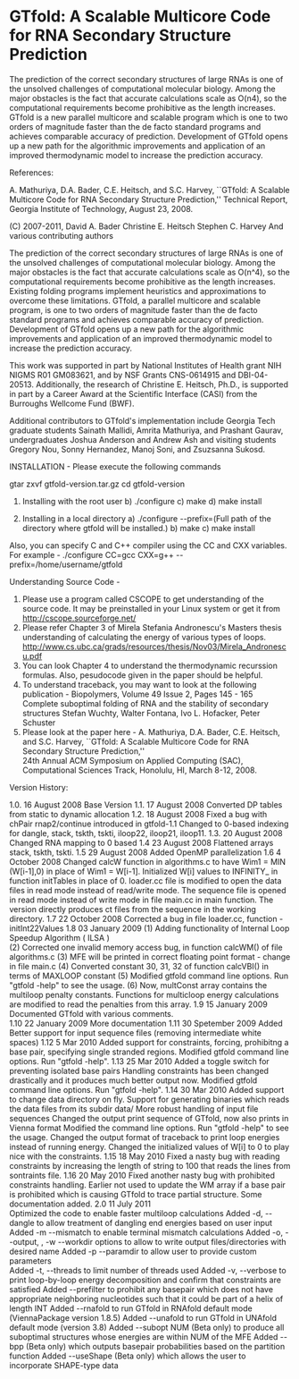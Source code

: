 # GTfold: A Scalable Multicore Code for RNA Secondary Structure Prediction

The prediction of the correct secondary structures of large RNAs is
one of the unsolved challenges of computational molecular
biology. Among the major obstacles is the fact that accurate
calculations scale as O(n4), so the computational requirements become
prohibitive as the length increases. GTfold is a new parallel
multicore and scalable program which is one to two orders of magnitude
faster than the de facto standard programs and achieves comparable
accuracy of prediction. Development of GTfold opens up a new path for
the algorithmic improvements and application of an improved
thermodynamic model to increase the prediction accuracy.

References:

A. Mathuriya, D.A. Bader, C.E. Heitsch, and S.C. Harvey, ``GTfold: A
Scalable Multicore Code for RNA Secondary Structure Prediction,''
Technical Report, Georgia Institute of Technology, August 23, 2008.

(C) 2007-2011, David A. Bader
               Christine E. Heitsch
               Stephen C. Harvey
               And various contributing authors

The prediction of the correct secondary structures of large RNAs is
one of the unsolved challenges of computational molecular biology.
Among the major obstacles is the fact that accurate calculations scale
as O(n^4), so the computational requirements become prohibitive as the
length increases.  Existing folding programs implement heuristics and
approximations to overcome these limitations. GTfold, a parallel
multicore and scalable program, is one to two orders of magnitude
faster than the de facto standard programs and achieves comparable
accuracy of prediction. Development of GTfold opens up a new path for
the algorithmic improvements and application of an improved
thermodynamic model to increase the prediction accuracy.

This work was supported in part by National Institutes of Health grant
NIH NIGMS R01 GM083621, and by NSF Grants CNS-0614915 and
DBI-04-20513. Additionally, the research of Christine E. Heitsch,
Ph.D., is supported in part by a Career Award at the Scientific
Interface (CASI) from the Burroughs Wellcome Fund (BWF). 

Additional contributors to GTfold's implementation include 
Georgia Tech graduate students Sainath Mallidi, Amrita Mathuriya, 
and Prashant Gaurav, undergraduates Joshua Anderson and Andrew Ash
and visiting students Gregory Nou, Sonny Hernandez, Manoj Soni,
and Zsuzsanna Sukosd.

INSTALLATION -
Please execute the following commands

  gtar zxvf gtfold-version.tar.gz
  cd gtfold-version

 1) Installing with the root user
  b) ./configure 
  c) make
  d) make install  

 2) Installing in a local directory
  a) ./configure --prefix=(Full path of the directory where gtfold will be installed.)
  b) make
  c) make install

  Also, you can specify C and C++ compiler using the CC and CXX variables. 
  For example -
  ./configure CC=gcc CXX=g++ --prefix=/home/username/gtfold


Understanding Source Code -
 1) Please use a program called CSCOPE to get understanding of the source code. It may be preinstalled in your Linux system or get it from 
    http://cscope.sourceforge.net/
 2) Please refer Chapter 3 of Mirela Stefania Andronescu's Masters thesis understanding of calculating the energy of various types of loops.
    http://www.cs.ubc.ca/grads/resources/thesis/Nov03/Mirela_Andronescu.pdf
 3) You can look Chapter 4 to understand the thermodynamic recurssion formulas. Also, pesudocode given in the paper should be helpful.
 4) To understand traceback, you may want to look at the following publication -
    Biopolymers, Volume 49 Issue 2, Pages 145 - 165
    Complete suboptimal folding of RNA and the stability of secondary structures
    Stefan Wuchty, Walter Fontana, Ivo L. Hofacker, Peter Schuster
 5) Please look at the paper here -
    A. Mathuriya, D.A. Bader, C.E. Heitsch, and S.C. Harvey, 
    ``GTfold: A Scalable Multicore Code for RNA Secondary Structure Prediction,''  
     24th Annual ACM Symposium on Applied Computing (SAC), Computational Sciences Track, 
     Honolulu, HI, March 8-12, 2008. 

Version History:

1.0.  16 August 2008  Base Version
1.1.  17 August 2008  Converted DP tables from static to dynamic allocation
1.2.  18 August 2008  Fixed a bug with chPair rnap2/continue introduced in gtfold-1.1
		     Changed to 0-based indexing for dangle, stack, tskth, tskti, 
                      iloop22, iloop21, iloop11.
1.3.  20 August 2008  Changed RNA mapping to 0 based
1.4   23 August 2008  Flattened arrays stack, tskth, tskti.
1.5   29 August 2008  Added OpenMP parallelization
1.6    4 October 2008  Changed calcW function in algorithms.c to have Wim1 = MIN (W[i-1],0) in place of Wim1 = W[i-1].
		      Initialized W[i] values to INFINITY_ in function initTables in place of 0.
		      loader.cc file is modified to open the data files in read mode instead of read/write mode.
		      The sequence file is opened in read mode instead of write mode in file main.cc in main function.
		      The version directly produces ct files from the sequence in the working directory.
1.7  22 October 2008   Corrected a bug in file loader.cc, function - initInt22Values
1.8  03 January 2009   (1) Adding functionality of Internal Loop Speedup Algorithm ( ILSA )  
                      (2) Corrected one invalid memory access bug, in function calcWM() of file algorithms.c
                      (3) MFE will be printed in correct floating point format - change in file main.c
                      (4) Converted constant 30, 31, 32 of function calcVBI() in terms of MAXLOOP constant
                      (5) Modified gtfold command line options. Run "gtfold -help" to see the usage.
		      (6) Now, multConst array contains the multiloop penalty constants. Functions for multicloop energy 
                          calculations are modified to read the penalties from this array.
1.9  15 January 2009   Documented GTfold with various comments.  
1.10 22 January 2009   More documentation 
1.11 30 Spetember 2009 Added Better support for input sequence files (removing intermediate white spaces)
1.12 5 Mar 2010   Added support for constraints, forcing, prohibitng a base pair, specifying single stranded regions.
            Modified gtfold command line options. Run "gtfold -help".
1.13 25 Mar 2010  Added a toggle switch for preventing isolated base pairs
            Handling constraints has been changed drastically and it produces much better output now.
            Modified gtfold command line options. Run "gtfold -help".
1.14 30 Mar 2010  Added support to change data directory on fly.
            Support for generating binaries which reads the data files from its subdir data/
            More robust handling of input file sequences
            Changed the output print sequence of GTfold, now also prints in Vienna format
            Modified the command line options. Run "gtfold -help" to see the usage.
            Changed the output format of traceback to print loop energies instead of running energy.
            Changed the initialized values of W[i] to 0 to play nice with the constraints.
1.15 18 May 2010  Fixed a nasty bug with reading constraints by increasing the length of string to 100 that reads the lines from sontraints file.
1.16 20 May 2010  Fixed another nasty bug with prohibited constraints handling.
            Earlier not used to update the WM array if a base pair is prohibited which is causing GTfold to trace partial structure.
            Some documentation added.
2.0 11 July 2011                      
            Optimized the code to enable faster multiloop calculations 
            Added -d, --dangle to allow treatment of dangling end energies based on user input 
            Added -m  --mismatch to enable terminal mismatch calculations
            Added -o, --output, , -w --workdir options to allow to write output files/directories with desired name 
            Added -p  --paramdir to allow user to provide custom parameters		
            Added -t, --threads to limit number of threads used
            Added -v, --verbose to print loop-by-loop energy decomposition and confirm that constraints are satisfied
            Added --prefilter to prohibit any basepair which does not have appropriate neighboring nucleotides 
                    such that it could be part of a helix of length INT
            Added --rnafold to run GTfold in RNAfold default mode (ViennaPackage version 1.8.5)
            Added --unafold to run GTfold in UNAfold default mode (version 3.8)
            Added --subopt NUM (Beta only) to produce all suboptimal structures whose energies are within NUM of the MFE 
            Added --bpp (Beta only) which outputs basepair probabilities based on the partition function 
            Added --useShape (Beta only) which allows the user to incorporate SHAPE-type data
